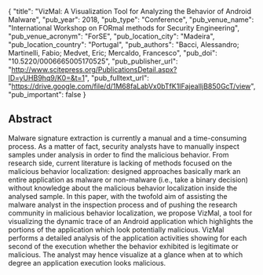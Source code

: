 {
  "title": "VizMal: A Visualization Tool for Analyzing the Behavior of Android Malware",
  "pub_year": 2018,
  "pub_type": "Conference",
  "pub_venue_name": "International Workshop on FORmal methods for Security Engineering",
  "pub_venue_acronym": "ForSE",
  "pub_location_city": "Madeira",
  "pub_location_country": "Portugal",
  "pub_authors": "Bacci, Alessandro; Martinelli, Fabio; Medvet, Eric; Mercaldo, Francesco",
  "pub_doi": "10.5220/0006665005170525",
  "pub_publisher_url": "http://www.scitepress.org/PublicationsDetail.aspx?ID=yUHB9hq9/K0=&t=1",
  "pub_fulltext_url": "https://drive.google.com/file/d/1M68faLabVx0bTfK1IFajealIjB850GcT/view",
  "pub_important": false
}

## Abstract
Malware signature extraction is currently a manual and a time-consuming process. As a matter of fact, security analysts have to manually inspect samples under analysis in order to find the malicious behavior. From research side, current literature is lacking of methods focused on the malicious behavior localization: designed approaches basically mark an entire application as malware or non-malware (i.e., take a binary decision) without knowledge about the malicious behavior localization inside the analysed sample. In this paper, with the twofold aim of assisting the malware analyst in the inspection process and of pushing the research community in malicious behavior localization, we propose VizMal, a tool for visualizing the dynamic trace of an Android application which highlights the portions of the application which look potentially malicious. VizMal performs a detailed analysis of the application activities showing for each second of the execution whether the behavior exhibited is legitimate or malicious. The analyst may hence visualize at a glance when at to which degree an application execution looks malicious.

